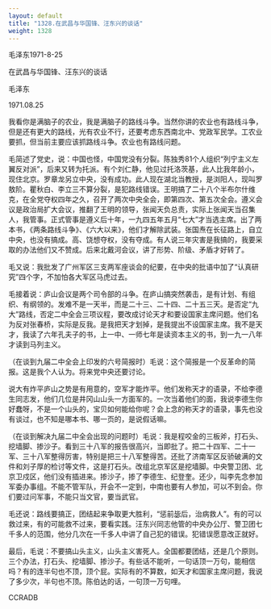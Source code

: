 ```yaml
---
layout: default
title: "1328.在武昌与华国锋、汪东兴的谈话"
weight: 1328
---
```


毛泽东1971-8-25

在武昌与华国锋、汪东兴的谈话

毛泽东

1971.08.25

我看你是满脑子的农业，我是满脑子的路线斗争。当然你讲的农业也有路线斗争，但是还有更大的路线，光有农业不行，还要考虑东西南北中、党政军民学。工农业要抓，但当前主要应该抓路线斗争。农业也有路线问题。

毛简述了党史，说：中国也怪，中国党没有分裂。陈独秀81个人组织“列宁主义左翼反对派”，后来又转为托派。有个刘仁静，他见过托洛茨基，此人比我年龄小，现住北京。罗章龙另立中央，没有成功。此人现在湖北当教授，是浏阳人，现叫罗敖阶。瞿秋白、李立三不算分裂，是犯路线错误。王明搞了二十八个半布尔什维克，在全党夺权四年之久，召开了两次中央全会，即第四次、第五次全会。遵义会议是政治局扩大会议，推翻了王明的领导，张闻天负总责，实际上张闻天当召集人，我管事。正式管事是遵义后十年，一九四五年五月“七大”才当选主席。出了两本书，《两条路线斗争》、《六大以来》，他们才解除武装。张国焘在长征路上，自立中央，也没有搞成。高、饶想夺权，没有夺成。有人说三年灾害是我搞的，我要采取的办法他们又不赞成。后来北戴河会议，讲了形势、阶级、矛盾才好转了。

毛又说：我批发了广州军区三支两军座谈会的纪要，在中央的批语中加了“认真研究”四个字，不加怕各大军区马虎过去。

毛接着说：庐山会议是两个司令部的斗争。在庐山搞突然袭击，是有计划、有组织、有纲领的。发难不是一天半，而是二十三、二十四、二十五三天。是否定“九大”路线，否定二中全会三项议程，要改成讨论天才和要设国家主席问题。他们名为反对张春桥，实际是反我。是我把天才划掉，是我提出不设国家主席。我不是天才，我读了六年孔夫子的书，上一中、一师七年是读资本主义的书，到一九一八年才读到马列主义。

（在谈到九届二中全会上印发的六号简报时）毛说：这个简报是一个反革命的简报。这是我个人认为。将来党中央还要讨论。

说大有炸平庐山之势是有用意的，空军才能炸平。他们发称天才的语录，不给李德生同志发，他们几位是井冈山山头一方面军的。一次当着他们的面，我说李德生你好蠢呀，不是一个山头的，宝贝如何能给你呢？会上念的称天才的语录，事先也没有谈过，也不知是哪本书、哪一页的，是说假话嘛。

（在谈到解决九届二中全会出现的问题时）毛说：我是程咬金的三板斧，打石头、挖墙脚、掺沙子。看到三十八军的报告很高兴，当即批了。把二十四军、二十一军、三十八军整得厉害，特别是把三十八军整得苦。还批了济南军区反骄破满的文件和刘子厚的检讨等文件，这是打石头。改组北京军区是挖墙脚。中央警卫团、北京卫戍区，他们没有插进来。掺沙子，掺了李德生、纪登奎。还少，叫李先念参加军委办事组。不能不管军队，开会不一定到，中南也要有人参加，可以不到会。你们要过问军事，不能只当文官，要当武官。

毛还说：路线要搞正，团结起来争取更大胜利，“惩前毖后，治病救人”。有的可以救过来，有的可能救不过来，要看实践。汪东兴同志他管的中央办公厅、警卫团七千多人的范围，他分几次在一千多人中讲了自己犯的错误。犯错误愿意改正就好。

最后，毛说：不要搞山头主义，山头主义害死人。全国都要团结，还是几个原则。三个办法，打石头、挖墙脚、掺沙子。有些话不能听，一句话顶一万句，能相信吗？有的连半句也不顶，顶个屁。实际有的不算数，如天才和国家主席问题，我说了多少次，半句也不顶。陈伯达的话，一句顶一万句哩。

CCRADB

